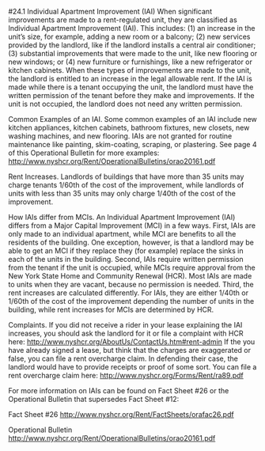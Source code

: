 #24.1 Individual Apartment Improvement (IAI)
When significant improvements are made to a rent-regulated unit, they are classified as Individual Apartment Improvement (IAI). This includes: (1) an increase in the unit’s size, for example, adding a new room or a balcony; (2) new services provided by the landlord, like if the landlord installs a central air conditioner; (3)  substantial improvements that were made to the unit, like new flooring or new windows; or (4) new furniture or furnishings, like a new refrigerator or kitchen cabinets. When these types of improvements are made to the unit, the landlord is entitled to an increase in the legal allowable rent. If the IAI is made while there is a tenant occupying the unit, the landlord must have the written permission of the tenant before they make and improvements. If the unit is not occupied, the landlord does not need any written permission. 

Common Examples of an IAI. Some common examples of an IAI include new kitchen appliances, kitchen cabinets, bathroom fixtures, new closets, new washing machines, and new flooring. IAIs are not granted for routine maintenance like painting, skim-coating, scraping, or plastering. See page 4 of this Operational Bulletin for more examples: http://www.nyshcr.org/Rent/OperationalBulletins/orao20161.pdf

Rent Increases. Landlords of buildings that have more than 35 units may charge tenants 1/60th  of the cost of the improvement, while landlords of units with less than 35 units may only charge 1/40th  of the cost of the improvement. 

How IAIs differ from MCIs.
An Individual Apartment Improvement (IAI) differs from a Major Capital Improvement (MCI) in a few ways. First, IAIs are only made to an individual apartment, while MCI are benefits to all the residents of the building. One exception, however, is that a landlord may be able to get an MCI if they replace they (for example) replace the sinks in each of the units in the building. Second, IAIs require written permission from the tenant if the unit is occupied, while MCIs require approval from the New York State Home and Community Renewal (HCR).  Most IAIs are made to units when they are vacant, because no permission is needed. Third, the rent increases are calculated differently. For IAIs, they are either 1/40th or 1/60th of the cost of the improvement depending the number of units in the building, while rent increases for MCIs are determined by HCR. 

Complaints. If you did not receive a rider in your lease explaining the IAI increases, you should ask the landlord for it or file a complaint with HCR here: 
http://www.nyshcr.org/AboutUs/ContactUs.htm#rent-admin If the you have already signed a lease, but think that the charges are exaggerated or false, you can file a rent overcharge claim. In defending their case, the landlord would have to provide receipts or proof of some sort. You can file a rent overcharge claim here: http://www.nyshcr.org/Forms/Rent/ra89.pdf
 
For more information on IAIs can be found on Fact Sheet #26 or the Operational Bulletin that supersedes Fact Sheet #12: 

Fact Sheet #26
http://www.nyshcr.org/Rent/FactSheets/orafac26.pdf

Operational Bulletin
http://www.nyshcr.org/Rent/OperationalBulletins/orao20161.pdf